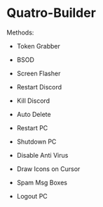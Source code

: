 # Quatro-Builder

Methods:

- Token Grabber

- BSOD

- Screen Flasher
 
- Restart Discord
 
- Kill Discord
 
- Auto Delete

- Restart PC
 
- Shutdown PC
 
- Disable Anti Virus
 
- Draw Icons on Cursor
 
- Spam Msg Boxes
 
- Logout PC
